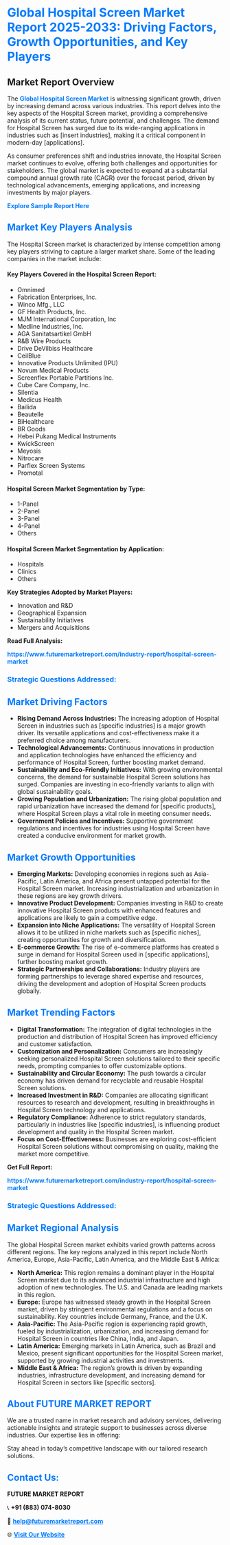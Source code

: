 <h1 style="color: #007BFF;">Global Hospital Screen Market Report 2025-2033: Driving Factors, Growth Opportunities, and Key Players</h1>

<section id="overview">
<h2>Market Report Overview</h2>
<p>The <a href="https://www.futuremarketreport.com/industry-report/hospital-screen-market" style="color: #007BFF; text-decoration: none;"><strong>Global Hospital Screen Market</strong></a> is witnessing significant growth, driven by increasing demand across various industries. This report delves into the key aspects of the Hospital Screen market, providing a comprehensive analysis of its current status, future potential, and challenges. The demand for Hospital Screen has surged due to its wide-ranging applications in industries such as [insert industries], making it a critical component in modern-day [applications].</p>
<p>As consumer preferences shift and industries innovate, the Hospital Screen market continues to evolve, offering both challenges and opportunities for stakeholders. The global market is expected to expand at a substantial compound annual growth rate (CAGR) over the forecast period, driven by technological advancements, emerging applications, and increasing investments by major players.</p>
</section>

<section id="overview">
<p><a href="https://www.futuremarketreport.com/request-sample/reportId=41553" style="color: #007BFF; text-decoration: none;"><strong>Explore Sample Report Here</strong></a></p>
</section>

<section id="key-players">
<h2 style="color: #007BFF;">Market Key Players Analysis</h2>
<p>The Hospital Screen market is characterized by intense competition among key players striving to capture a larger market share. Some of the leading companies in the market include:</p>
<h4>Key Players Covered in the Hospital Screen Report:</h4>
<ul><li>Omnimed</li><li>Fabrication Enterprises, Inc.</li><li>Winco Mfg., LLC</li><li>GF Health Products, Inc.</li><li>MJM International Corporation, Inc</li><li>Medline Industries, Inc.</li><li>AGA Sanitatsartikel GmbH</li><li>R&amp;B Wire Products</li><li>Drive DeVilbiss Healthcare</li><li>CeilBlue</li><li>Innovative Products Unlimited (IPU)</li><li>Novum Medical Products</li><li>Screenflex Portable Partitions Inc.</li><li>Cube Care Company, Inc.</li><li>Silentia</li><li>Medicus Health</li><li>Bailida</li><li>Beautelle</li><li>BiHealthcare</li><li>BR Goods</li><li>Hebei Pukang Medical Instruments</li><li>KwickScreen</li><li>Meyosis</li><li>Nitrocare</li><li>Parflex Screen Systems</li><li>Promotal</li></ul>
<h4>Hospital Screen Market Segmentation by Type:</h4>
<ul><li>1-Panel</li><li>2-Panel</li><li>3-Panel</li><li>4-Panel</li><li>Others</li></ul>

<h4>Hospital Screen Market Segmentation by Application:</h4>
<ul><li>Hospitals</li><li>Clinics</li><li>Others</li></ul>
<p><strong>Key Strategies Adopted by Market Players:</strong></p>
<ul>
<li>Innovation and R&D</li>
<li>Geographical Expansion</li>
<li>Sustainability Initiatives</li>
<li>Mergers and Acquisitions</li>
</ul>
</section>

<section>
<p><strong>Read Full Analysis: </strong></p><a href="https://www.futuremarketreport.com/industry-report/hospital-screen-market" style="color: #007BFF; text-decoration: none;"><strong>https://www.futuremarketreport.com/industry-report/hospital-screen-market</strong></a>
<h3 style="color: #007BFF;">Strategic Questions Addressed:</h3>
</section>

<section id="driving-factors">
<h2 style="color: #007BFF;">Market Driving Factors</h2>
<ul>
<li><strong>Rising Demand Across Industries:</strong> The increasing adoption of Hospital Screen in industries such as [specific industries] is a major growth driver. Its versatile applications and cost-effectiveness make it a preferred choice among manufacturers.</li>
<li><strong>Technological Advancements:</strong> Continuous innovations in production and application technologies have enhanced the efficiency and performance of Hospital Screen, further boosting market demand.</li>
<li><strong>Sustainability and Eco-Friendly Initiatives:</strong> With growing environmental concerns, the demand for sustainable Hospital Screen solutions has surged. Companies are investing in eco-friendly variants to align with global sustainability goals.</li>
<li><strong>Growing Population and Urbanization:</strong> The rising global population and rapid urbanization have increased the demand for [specific products], where Hospital Screen plays a vital role in meeting consumer needs.</li>
<li><strong>Government Policies and Incentives:</strong> Supportive government regulations and incentives for industries using Hospital Screen have created a conducive environment for market growth.</li>
</ul>
</section>

<section id="growth-opportunities">
<h2 style="color: #007BFF;">Market Growth Opportunities</h2>
<ul>
<li><strong>Emerging Markets:</strong> Developing economies in regions such as Asia-Pacific, Latin America, and Africa present untapped potential for the Hospital Screen market. Increasing industrialization and urbanization in these regions are key growth drivers.</li>
<li><strong>Innovative Product Development:</strong> Companies investing in R&D to create innovative Hospital Screen products with enhanced features and applications are likely to gain a competitive edge.</li>
<li><strong>Expansion into Niche Applications:</strong> The versatility of Hospital Screen allows it to be utilized in niche markets such as [specific niches], creating opportunities for growth and diversification.</li>
<li><strong>E-commerce Growth:</strong> The rise of e-commerce platforms has created a surge in demand for Hospital Screen used in [specific applications], further boosting market growth.</li>
<li><strong>Strategic Partnerships and Collaborations:</strong> Industry players are forming partnerships to leverage shared expertise and resources, driving the development and adoption of Hospital Screen products globally.</li>
</ul>
</section>

<section id="trending-factors">
<h2 style="color: #007BFF;">Market Trending Factors</h2>
<ul>
<li><strong>Digital Transformation:</strong> The integration of digital technologies in the production and distribution of Hospital Screen has improved efficiency and customer satisfaction.</li>
<li><strong>Customization and Personalization:</strong> Consumers are increasingly seeking personalized Hospital Screen solutions tailored to their specific needs, prompting companies to offer customizable options.</li>
<li><strong>Sustainability and Circular Economy:</strong> The push towards a circular economy has driven demand for recyclable and reusable Hospital Screen solutions.</li>
<li><strong>Increased Investment in R&D:</strong> Companies are allocating significant resources to research and development, resulting in breakthroughs in Hospital Screen technology and applications.</li>
<li><strong>Regulatory Compliance:</strong> Adherence to strict regulatory standards, particularly in industries like [specific industries], is influencing product development and quality in the Hospital Screen market.</li>
<li><strong>Focus on Cost-Effectiveness:</strong> Businesses are exploring cost-efficient Hospital Screen solutions without compromising on quality, making the market more competitive.</li>
</ul>
</section>

<section>
<p><strong>Get Full Report: </strong></p><a href="https://www.futuremarketreport.com/industry-report/hospital-screen-market" style="color: #007BFF; text-decoration: none;"><strong>https://www.futuremarketreport.com/industry-report/hospital-screen-market</strong></a>
<h3 style="color: #007BFF;">Strategic Questions Addressed:</h3>
</section>


<section id="regional-analysis">
<h2 style="color: #007BFF;">Market Regional Analysis</h2>
<p>The global Hospital Screen market exhibits varied growth patterns across different regions. The key regions analyzed in this report include North America, Europe, Asia-Pacific, Latin America, and the Middle East & Africa:</p>
<ul>
<li><strong>North America:</strong> This region remains a dominant player in the Hospital Screen market due to its advanced industrial infrastructure and high adoption of new technologies. The U.S. and Canada are leading markets in this region.</li>
<li><strong>Europe:</strong> Europe has witnessed steady growth in the Hospital Screen market, driven by stringent environmental regulations and a focus on sustainability. Key countries include Germany, France, and the U.K.</li>
<li><strong>Asia-Pacific:</strong> The Asia-Pacific region is experiencing rapid growth, fueled by industrialization, urbanization, and increasing demand for Hospital Screen in countries like China, India, and Japan.</li>
<li><strong>Latin America:</strong> Emerging markets in Latin America, such as Brazil and Mexico, present significant opportunities for the Hospital Screen market, supported by growing industrial activities and investments.</li>
<li><strong>Middle East & Africa:</strong> The region’s growth is driven by expanding industries, infrastructure development, and increasing demand for Hospital Screen in sectors like [specific sectors].</li>
</ul>
</section>

<footer>
<h2 style="color: #007BFF;">About FUTURE MARKET REPORT</h2>
<p>We are a trusted name in market research and advisory services, delivering actionable insights and strategic support to businesses across diverse industries. Our expertise lies in offering:</p>

<p>Stay ahead in today’s competitive landscape with our tailored research solutions.</p>

<h2 style="color: #007BFF;">Contact Us:</h2>
<p><strong>FUTURE MARKET REPORT</strong></p>
<p>📞 <strong>+91 (883) 074-8030</strong></p>
<p>📧 <strong><a href="mailto:help@futuremarketreport.com" style="color: #007BFF;">help@futuremarketreport.com</a></strong></p>
<p>🌐 <strong><a href="https://www.futuremarketreport.com/" style="color: #007BFF;">Visit Our Website</a></strong></p>
</footer>